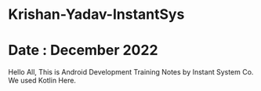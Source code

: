 # Krishan-Yadav-InstantSys
# Date : December 2022
Hello All,
This is Android Development Training Notes by Instant System Co. 
We used Kotlin Here.

